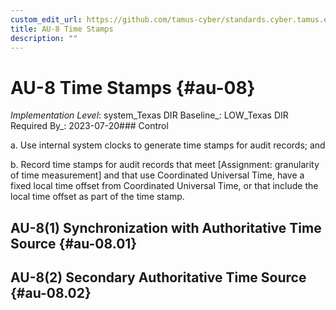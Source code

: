 ```yaml
---
custom_edit_url: https://github.com/tamus-cyber/standards.cyber.tamus.edu/tree/main/static/content/tamus.edu/TAMUS_profile.xml
title: AU-8 Time Stamps
description: ""
---
```


# AU-8 Time Stamps {#au-08}

_Implementation Level_: system_Texas DIR Baseline_: LOW_Texas DIR Required By_: 2023-07-20### Control

a. Use internal system clocks to generate time stamps for audit records; and

b. Record time stamps for audit records that meet [Assignment: granularity of time measurement] and that use Coordinated Universal Time, have a fixed local time offset from Coordinated Universal Time, or that include the local time offset as part of the time stamp.

## AU-8(1) Synchronization with Authoritative Time Source {#au-08.01}

## AU-8(2) Secondary Authoritative Time Source {#au-08.02}

